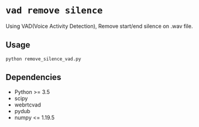 # `vad remove silence`

Using VAD(Voice Activity Detection), Remove start/end silence on .wav file.

## Usage

```
python remove_silence_vad.py
```

## Dependencies

- Python >= 3.5
- scipy
- webrtcvad
- pydub
- numpy <= 1.19.5

